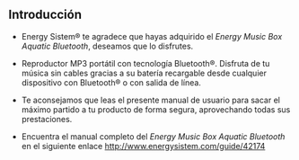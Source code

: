 ## Introducción

* Energy Sistem® te agradece que hayas adquirido el *Energy Music Box Aquatic Bluetooth*, deseamos que lo disfrutes.

* Reproductor MP3 portátil con tecnología Bluetooth®. Disfruta de tu música sin cables gracias a su batería recargable desde cualquier dispositivo con Bluetooth® o con salida de línea.

* Te aconsejamos que leas el presente manual de usuario para sacar el máximo partido a tu producto de forma segura, aprovechando todas sus prestaciones.

* Encuentra el manual completo del *Energy Music Box Aquatic Bluetooth* en el siguiente enlace http://www.energysistem.com/guide/42174

